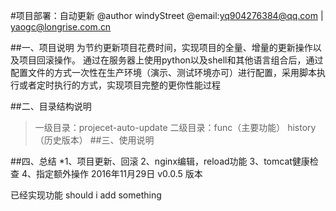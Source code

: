 
#项目部署：自动更新
@author windyStreet
@email:yq904276384@qq.com | yaogc@longrise.com.cn

##一、项目说明
为节约更新项目花费时间，实现项目的全量、增量的更新操作以及项目回滚操作。
通过在服务器上使用python以及shell和其他语言组合后，通过配置文件的方式一次性在生产环境（演示、测试环境亦可）进行配置，采用脚本执行或者定时执行的方式，实现项目完整的更你性能过程

##二、目录结构说明
>    一级目录：projecet-auto-update
>    二级目录：func（主要功能） history（历史版本） 
##三、使用说明

##四、总结
	*1、项目更新、回滚
	2、nginx编辑，reload功能
	3、tomcat健康检查
	4、指定额外操作
2016年11月29日 v0.0.5 版本

已经实现功能
should i add something


